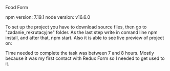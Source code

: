 Food Form

npm version: 7.19.1
node version: v16.6.0

To set up the project you have to download source files, then go to "zadanie_rekrutacyjne" folder. As the last step write in comand line npm install, and after that, npm start.
Also it is able to see live preview of project on: 

Time needed to complete the task was between 7 and 8 hours. Mostly because it was my first contact with Redux Form so I needed to get used to it. 